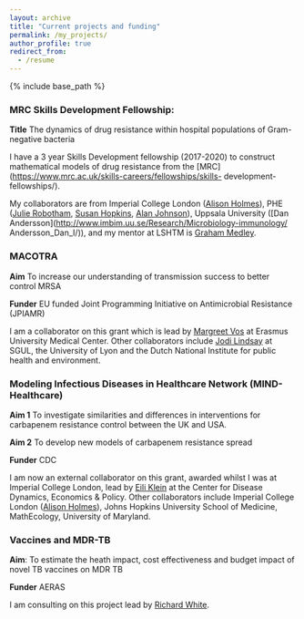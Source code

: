 ```yaml
---
layout: archive
title: "Current projects and funding"
permalink: /my_projects/
author_profile: true
redirect_from:
  - /resume
---
```


{% include base_path %}

### MRC Skills Development Fellowship: 

**Title** The dynamics of drug resistance within hospital populations of
Gram-negative bacteria

I have a 3 year Skills Development fellowship (2017-2020) to construct
mathematical models of drug resistance from the
[MRC](https://www.mrc.ac.uk/skills-careers/fellowships/skills-
development-fellowships/).

My collaborators are from Imperial College London ([Alison
Holmes](https://www.imperial.ac.uk/people/alison.holmes)), PHE ([Julie
Robotham](http://www.imperial.ac.uk/people/j.robotham), [Susan
Hopkins](https://www.imperial.ac.uk/people/s.hopkins), [Alan
Johnson](http://www.imperial.ac.uk/people/a.johnson)), Uppsala
University ([Dan
Andersson](http://www.imbim.uu.se/Research/Microbiology-immunology/
Andersson_Dan_I/)), and my mentor at LSHTM is [Graham
Medley](https://www.lshtm.ac.uk/aboutus/people/medley.graham).


### MACOTRA

**Aim** To increase our understanding of transmission success to  better
control MRSA

**Funder** EU funded Joint Programming Initiative on Antimicrobial
Resistance (JPIAMR)

I am a collaborator on this grant which is lead by [Margreet
Vos](http://www.safety-and-security.nl/people/profdr-margreet-vos) at
Erasmus University Medical Center. Other collaborators include [Jodi
Lindsay](https://www.sgul.ac.uk/research-profiles-a-z/jodi-lindsay) at
SGUL, the University of Lyon and the Dutch National Institute for public
health and environment.

### Modeling Infectious Diseases in Healthcare Network (MIND-Healthcare)

**Aim 1** To investigate similarities and differences in interventions
for carbapenem resistance control between the UK and USA.

**Aim 2** To develop new models of carbapenem resistance spread

**Funder** CDC

I am now an external collaborator on this grant, awarded whilst I was at Imperial College London, lead by [Eili
Klein](http://www.cddep.org/profile/eili_klein#sthash.wyshtNcw.dpbs) at
the Center for Disease Dynamics, Economics & Policy. Other collaborators
include Imperial College London ([Alison
Holmes](https://www.imperial.ac.uk/people/alison.holmes)), Johns Hopkins University School of Medicine, MathEcology,
University of Maryland.

### Vaccines and MDR-TB

**Aim**: To estimate the heath impact, cost effectiveness and budget
impact of novel TB vaccines on MDR TB

**Funder** AERAS

I am consulting on this project lead by [Richard
White](https://www.lshtm.ac.uk/aboutus/people/white.richard).




